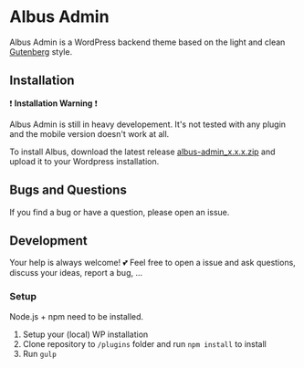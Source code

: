 # Albus Admin
Albus Admin is a WordPress backend theme based on the light and clean [Gutenberg](https://wordpress.org/gutenberg/) style.

## Installation
:heavy_exclamation_mark: **Installation Warning** :heavy_exclamation_mark: 

Albus Admin is still in heavy developement. It's not tested with any plugin and the mobile version doesn't work at all.

To install Albus, download the latest release [albus-admin_x.x.x.zip](https://github.com/Kreislinie/Albus/releases/latest) and upload it to your Wordpress installation.

## Bugs and Questions
If you find a bug or have a question, please open an issue.

## Development
Your help is always welcome! :two_hearts: Feel free to open a issue and ask questions, discuss your ideas, report a bug, ...

### Setup
Node.js + npm need to be installed.
1. Setup your (local) WP installation
2. Clone repository to `/plugins` folder and run `npm install` to install
3. Run `gulp` 

